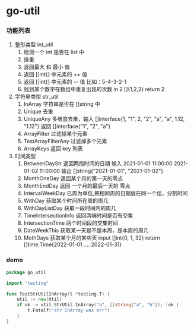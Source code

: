 # go-util 

### 功能列表
1. 整形类型 int_util
   1. 检测一个 int 是否在 list 中
   2. 排重
   3. 返回最大 和 最小 值
   4. 返回 []int{} 中元素的 ++ 值
   5. 返回 []int{} 中元素的 -- 值 比如：5-4-3-2-1
   6. 找到某个数字在数组中重复出现的次数 in 2 []{1,2,2} return 2
2. 字符串类型 str_util
   1. InArray 字符串是否在 []string 中
   2. Unique 去重
   3. UniqueAny 多维度去重，输入 []interface{1, "1", 2, "2", "a", "a", 1.12, "1.12"} 返回 []interface{"1", "2", "a"}
   4. ArrayFilter 过滤掉某个元素
   5. TestArrayFilterAny 过滤掉多个元素
   6. ArrayKeys 返回 key 列表
3. 时间类型
   1. BetweenDayStr 返回两段时间的日期 输入 2021-01-01 11:00:00  2021-01-02 11:00:00  输出 []string{"2021-01-01", "2021-01-02"}
   2. MonthOneDay 返回某个月的第一天的零点
   3. MonthEndDay 返回 一个月的最后一天的 零点
   4. IntervalWeekDay 已周为单位,把相同周的日期放在同一个组，分割时间
   5. WithDay 获取某个时间所在周的周几
   6. WithDayListDay 获取一段时间内的周几
   7. TimeIntersectionInfo 返回两端时间是否有交集
   8. IntersectionTime 两个时间段的交集时间
   9. DateWeekThis 获取某一天是不是本周，是本周的周几
   10. MothDays 获取某个月的某些天 input []int{0, 1, 32} return []time.Time{2022-01-01 .... 2022-01-31}

### demo
```go
package go_util

import "testing"

func TestStrUtilInArray(t *testing.T) {
	util := new(Util)
	if ok := util.StrUtil.InArray("a", []string{"a", "b"}); !ok {
		t.Fatalf("str InArray was err")
	}
}
```
